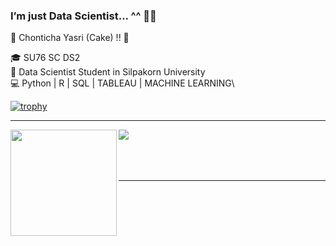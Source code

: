 ### I’m just Data Scientist... ^^ 👩‍💻

🧁  Chonticha Yasri (Cake) !! 🍰

🎓 SU76 SC DS2\
💼 Data Scientist Student in Silpakorn University\
💻 Python | R | SQL | TABLEAU | MACHINE LEARNING\


[![trophy](https://github-profile-trophy.vercel.app/?username=chonticha-yasri&theme=onedark)](https://github.com/ryo-ma/github-profile-trophy)

---

<div>
  <img height="170" align="left" src="https://github-readme-stats.vercel.app/api?username=chonticha-yasri&count_private=true&include_all_commits=true&theme=dracula" />
  <img src="https://github-readme-stats.vercel.app/api/top-langs/?username=chonticha-yasri&layout=compact&theme=dracula" />
</div>
<br>
<br>
<br>


---
<br>
<br>
